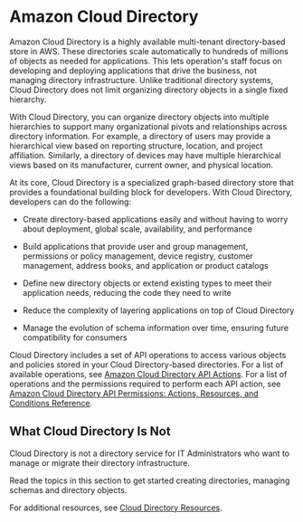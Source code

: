 # Amazon Cloud Directory<a name="directory_amazon_cd"></a>

Amazon Cloud Directory is a highly available multi\-tenant directory\-based store in AWS\. These directories scale automatically to hundreds of millions of objects as needed for applications\. This lets operation's staff focus on developing and deploying applications that drive the business, not managing directory infrastructure\. Unlike traditional directory systems, Cloud Directory does not limit organizing directory objects in a single fixed hierarchy\. 

With Cloud Directory, you can organize directory objects into multiple hierarchies to support many organizational pivots and relationships across directory information\. For example, a directory of users may provide a hierarchical view based on reporting structure, location, and project affiliation\. Similarly, a directory of devices may have multiple hierarchical views based on its manufacturer, current owner, and physical location\.

At its core, Cloud Directory is a specialized graph\-based directory store that provides a foundational building block for developers\. With Cloud Directory, developers can do the following:

+ Create directory\-based applications easily and without having to worry about deployment, global scale, availability, and performance

+ Build applications that provide user and group management, permissions or policy management, device registry, customer management, address books, and application or product catalogs

+ Define new directory objects or extend existing types to meet their application needs, reducing the code they need to write

+ Reduce the complexity of layering applications on top of Cloud Directory

+ Manage the evolution of schema information over time, ensuring future compatibility for consumers 

Cloud Directory includes a set of API operations to access various objects and policies stored in your Cloud Directory\-based directories\. For a list of available operations, see [Amazon Cloud Directory API Actions](http://docs.aws.amazon.com/directoryservice/latest/APIReference/API_Operations.html)\. For a list of operations and the permissions required to perform each API action, see [Amazon Cloud Directory API Permissions: Actions, Resources, and Conditions Reference](UsingWithDS_IAM_CD_ResourcePermissions.md)\.

## What Cloud Directory Is Not<a name="whatamazoncdisnot"></a>

Cloud Directory is not a directory service for IT Administrators who want to manage or migrate their directory infrastructure\.

Read the topics in this section to get started creating directories, managing schemas and directory objects\.

For additional resources, see [Cloud Directory Resources](cd_resources.md)\.

